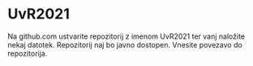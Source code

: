 # UvR2021
Na github.com ustvarite repozitorij z imenom UvR2021 ter vanj naložite nekaj datotek. Repozitorij naj bo javno dostopen.  Vnesite povezavo do repozitorija.
